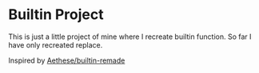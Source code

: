 # Builtin Project
This is just a little project of mine where I recreate builtin function.
So far I have only recreated replace.

Inspired by [Aethese/builtin-remade](https://github.com/Aethese/builtin-remade)
